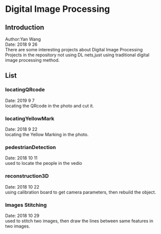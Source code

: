 # Digital Image Processing
## Introduction
Author:Yan Wang <br>
Date: 2018 9 26 <br>
There are some interesting projects about Digital Image Processing<br>
Projects in the repository not using DL nets,just using traditional digital image processing method.<br>

## List
### locatingQRcode
Date: 2019 9 7 <br>
locating the QRcode in the photo and cut it.

### locatingYellowMark
Date: 2018 9 22 <br>
locating the Yellow Marking in the photo.

### pedestrianDetection
Date: 2018 10 11 <br>
used to locate the people in the vedio

### reconstruction3D
Date: 2018 10 22 <br>
using calibration board to get camera parameters, then rebuild the object.

### Images Stitching
Date: 2018 10 29 <br>
used to stitch two images, then draw the lines between same features in two images.


